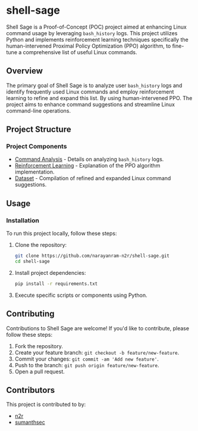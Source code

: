 # shell-sage

Shell Sage is a Proof-of-Concept (POC) project aimed at enhancing Linux command usage by leveraging `bash_history` logs. This project utilizes Python and implements reinforcement learning techniques specifically the human-intervened Proximal Policy Optimization (PPO) algorithm, to fine-tune a comprehensive list of useful Linux commands.

## Overview

The primary goal of Shell Sage is to analyze user `bash_history` logs and identify frequently used Linux commands and employ reinforcement learning to refine and expand this list. By using human-intervened PPO. The project aims to enhance command suggestions and streamline Linux command-line operations.

## Project Structure

### Project Components

- [Command Analysis](command_analysis.md) - Details on analyzing `bash_history` logs.
- [Reinforcement Learning](reinforcement_learning.md) - Explanation of the PPO algorithm implementation.
- [Dataset](useful_commands_list.md) - Compilation of refined and expanded Linux command suggestions.

## Usage

### Installation

To run this project locally, follow these steps:

1. Clone the repository:
    ```bash
    git clone https://github.com/narayanram-n2r/shell-sage.git
    cd shell-sage
    ```

2. Install project dependencies:
    ```bash
    pip install -r requirements.txt
    ```

3. Execute specific scripts or components using Python.

## Contributing

Contributions to Shell Sage are welcome! If you'd like to contribute, please follow these steps:

1. Fork the repository.
2. Create your feature branch: `git checkout -b feature/new-feature`.
3. Commit your changes: `git commit -am 'Add new feature'`.
4. Push to the branch: `git push origin feature/new-feature`.
5. Open a pull request.

## Contributors

This project is contributed to by:

- [n2r](https://github.com/narayanram-n2r)
- [sumanthsec](https://github.com/sumanthsec)
